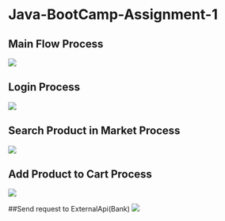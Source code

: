 # Java-BootCamp-Assignment-1


## Main Flow Process
[![](https://mermaid.ink/img/pako:eNpN0MFuwyAMANBfsbiMSu0P5FCpTdJeNrVStlsuCLwEJQEE5jA1_fexkWyBC7KfDfjBpFXICtZ54Xp4r1oDaZ14Q8LTDg6HI8wn50BIiSHMZ_5qO23uosNdpudsfsMQYmYlfxN-QIINLDO8e6uiJChHLQdUc8XXyMZWy8VKwZolC2V60l9dzT8C-pcATW-d06bL6U2TOjcpe5SDjf-VF54bLfFFX7K-WoKbV-ihQhJ6nK8cjUomb7ZnE_pJaJVm9vipbBn1OGHLinRU6dcta80zueiUIKyVJutZ8SnGgHsmItnmy0hWkI-4okqLNP9pUc9vMbGD8g)](https://mermaid-js.github.io/mermaid-live-editor/edit/#pako:eNpN0MFuwyAMANBfsbiMSu0P5FCpTdJeNrVStlsuCLwEJQEE5jA1_fexkWyBC7KfDfjBpFXICtZ54Xp4r1oDaZ14Q8LTDg6HI8wn50BIiSHMZ_5qO23uosNdpudsfsMQYmYlfxN-QIINLDO8e6uiJChHLQdUc8XXyMZWy8VKwZolC2V60l9dzT8C-pcATW-d06bL6U2TOjcpe5SDjf-VF54bLfFFX7K-WoKbV-ihQhJ6nK8cjUomb7ZnE_pJaJVm9vipbBn1OGHLinRU6dcta80zueiUIKyVJutZ8SnGgHsmItnmy0hWkI-4okqLNP9pUc9vMbGD8g)


## Login Process
[![](https://mermaid.ink/img/pako:eNplkcFOwzAMhl_FygE2aXuBHkBsrbQNmJAKB9Ry8BrTVbRJlLibULN3J2s2CUQOkfX_n3_LySAqLUkkorZo9vCalgrCeZjkjJanMJ_f-SPt0BjAqiLnPCyKJ103Cl6wpo-IL84cLAtSTBZ6F64bMOjcUVt5YZYjkxbGhhRox4hdz6zVBUhHwOeEttr7rHgLMbcOUmTcobuOyiJlqWroQBJCmtHKkV8NsSRQmkH1bQv3p9izij1b7Zd_hHdyfl1s8dDUyASs4RntF_Hv1dYjuin-O5vReZxkSk7PSlRLJWaiI9thI8OzDqMjeE8dlSIJpQxBpSjVKXC9kWFwJhvWViSf2DqaCexZ59-qEgnbnq5Q2mD4oi6Kpx9R6YwD)](https://mermaid-js.github.io/mermaid-live-editor/edit/#pako:eNplkcFOwzAMhl_FygE2aXuBHkBsrbQNmJAKB9Ry8BrTVbRJlLibULN3J2s2CUQOkfX_n3_LySAqLUkkorZo9vCalgrCeZjkjJanMJ_f-SPt0BjAqiLnPCyKJ103Cl6wpo-IL84cLAtSTBZ6F64bMOjcUVt5YZYjkxbGhhRox4hdz6zVBUhHwOeEttr7rHgLMbcOUmTcobuOyiJlqWroQBJCmtHKkV8NsSRQmkH1bQv3p9izij1b7Zd_hHdyfl1s8dDUyASs4RntF_Hv1dYjuin-O5vReZxkSk7PSlRLJWaiI9thI8OzDqMjeE8dlSIJpQxBpSjVKXC9kWFwJhvWViSf2DqaCexZ59-qEgnbnq5Q2mD4oi6Kpx9R6YwD)

## Search Product in Market Process
[![](https://mermaid.ink/img/pako:eNpdkctqwzAQRX9l0EqB5Ae8aKntvEpbQtNNqbqYWhNHxB4ZSS6EOP9exXZSyG6498xDVydRWE0iEaXDZg8fueInmU5gNnuAVL6iO1CADZY0UZz2aibX7MkF0BgQDMOWHBZ7WBiqdKSynprLUU7bECxDVpniQBd_3vvdltBFe-OsbovQLeRYQR7H_qC_LFwM6NV5J9_YuLtbnu4lMB64rSp4PCteDm2f5LvySxvfVHgEtkzQDG3fisvhyhv8ZrudzEf2Ov3F-ODjHbueWd1O_H_MauzGX1NioG59Y8bM1j3wLLOJmIqaXI1Gx7RPigGUCHuqSYkkljpGrYTic-TaJmZLc22CdSLZYeVpKrANdnvkQiTBtXSFcoPx5-pBPP8BWIaZ-w)](https://mermaid-js.github.io/mermaid-live-editor/edit/#pako:eNpdkctqwzAQRX9l0EqB5Ae8aKntvEpbQtNNqbqYWhNHxB4ZSS6EOP9exXZSyG6498xDVydRWE0iEaXDZg8fueInmU5gNnuAVL6iO1CADZY0UZz2aibX7MkF0BgQDMOWHBZ7WBiqdKSynprLUU7bECxDVpniQBd_3vvdltBFe-OsbovQLeRYQR7H_qC_LFwM6NV5J9_YuLtbnu4lMB64rSp4PCteDm2f5LvySxvfVHgEtkzQDG3fisvhyhv8ZrudzEf2Ov3F-ODjHbueWd1O_H_MauzGX1NioG59Y8bM1j3wLLOJmIqaXI1Gx7RPigGUCHuqSYkkljpGrYTic-TaJmZLc22CdSLZYeVpKrANdnvkQiTBtXSFcoPx5-pBPP8BWIaZ-w)

## Add Product to Cart Process
[![](https://mermaid.ink/img/pako:eNptkstOAjEUhl-l6cYhysItC41MARElBnRhqItje2QaZtpJLyaE4d3tdGSCxl1z_u8_1x6oMBLpiG4t1AV5YVzfZfmADIc3ZJw9WyOD8OQZtjjgepzCjUOwoiD1j_ixJ3PW5D3MwMMHuNaQd4aTskJXG-2wYRlTri5hT3oTOmFV7ZXR0ceSb5LdSdkT3pAcrCd5qcQOZaQmXfYlfKkteGym2atDe-ESF_Vp0mcp2nnPWpsl8f5QgCMOKuzHUZqIlr09cn3fVXhD18x_NXNJrge9vDRNkQmLsYfzLKEtK7pWin4RAp0jzGhsHrie_xfOVjgUUIpQtgnXoarAtotSou37IVkWm9MCf-lt2XbQd64XiXvc5AWKnQnxTMF7E2fr1heJxz_re9qsC1XXSm_TvSPxlIhlxgb0ilZoK1AyfpUD14Rw6guskNNRfEqwO065PkYu1DJmm0jljaWjTygdXlEI3qz3WtCRtwFPEFMQv13VBY_fxvLZyg)](https://mermaid-js.github.io/mermaid-live-editor/edit/#pako:eNptkstOAjEUhl-l6cYhysItC41MARElBnRhqItje2QaZtpJLyaE4d3tdGSCxl1z_u8_1x6oMBLpiG4t1AV5YVzfZfmADIc3ZJw9WyOD8OQZtjjgepzCjUOwoiD1j_ixJ3PW5D3MwMMHuNaQd4aTskJXG-2wYRlTri5hT3oTOmFV7ZXR0ceSb5LdSdkT3pAcrCd5qcQOZaQmXfYlfKkteGym2atDe-ESF_Vp0mcp2nnPWpsl8f5QgCMOKuzHUZqIlr09cn3fVXhD18x_NXNJrge9vDRNkQmLsYfzLKEtK7pWin4RAp0jzGhsHrie_xfOVjgUUIpQtgnXoarAtotSou37IVkWm9MCf-lt2XbQd64XiXvc5AWKnQnxTMF7E2fr1heJxz_re9qsC1XXSm_TvSPxlIhlxgb0ilZoK1AyfpUD14Rw6guskNNRfEqwO065PkYu1DJmm0jljaWjTygdXlEI3qz3WtCRtwFPEFMQv13VBY_fxvLZyg)


##Send request to ExternalApi(Bank)
[![](https://mermaid.ink/img/pako:eNpFkUtvgzAQhP_KyofKkRL1zqES4IT21KiPG5ct3oIVMK69SEUh_70OD9Una-eb2ZF9FVWvSSSi9uga-FClhXhSqXZwODxBJnP0DGesabdI2TyfAqGvGgiNcc7YGh7A4diRZUCtPYUw5fIzkAeFjF8YNnu-2GtiiJTrbaBJSWWCa3GEF6YOHiEzbXsPTZeoODkv4WuI2jpYHVN-Bgo8nWSG9gLHXyZvsYXUmZU-LXTsB2Goqnu3QhZk0SMTvHodW76tXVZL8d-yn3VNjKadnuXR6plZuNKKvejId2h0fMTrrAhuqKNSJPGq0V9KUdpb5Aan48KjNtx7kXxjG2gvcOD-fbSVSNgPtEHKYPyQbqVuf1qtiLk)](https://mermaid-js.github.io/mermaid-live-editor/edit/#pako:eNpFkUtvgzAQhP_KyofKkRL1zqES4IT21KiPG5ct3oIVMK69SEUh_70OD9Una-eb2ZF9FVWvSSSi9uga-FClhXhSqXZwODxBJnP0DGesabdI2TyfAqGvGgiNcc7YGh7A4diRZUCtPYUw5fIzkAeFjF8YNnu-2GtiiJTrbaBJSWWCa3GEF6YOHiEzbXsPTZeoODkv4WuI2jpYHVN-Bgo8nWSG9gLHXyZvsYXUmZU-LXTsB2Goqnu3QhZk0SMTvHodW76tXVZL8d-yn3VNjKadnuXR6plZuNKKvejId2h0fMTrrAhuqKNSJPGq0V9KUdpb5Aan48KjNtx7kXxjG2gvcOD-fbSVSNgPtEHKYPyQbqVuf1qtiLk)
